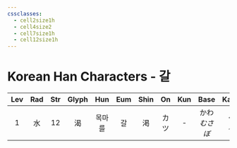 ```yaml
---
cssclasses:
  - cell2size1h
  - cell4size2
  - cell7size1h
  - cell12size1h
---
```


# Korean Han Characters - 갈

| Lev | Rad | Str | Glyph | Hun | Eum | Shin | On  | Kun |    Base     |   Kana   | Simp | Man | Can  |
| :-: | :-: | :-: | :---: | :-: | :-: | :--: | :-: | :-: | :---------: | :------: | :--: | :-: | :--: |
|  1  |  水  | 12  |   渴   | 목마를 |  갈  |  渇   | カツ  |  -  | かわ<br>*むさぼ* | く<br>*る* |  -   | kě  | hot3 |
 
